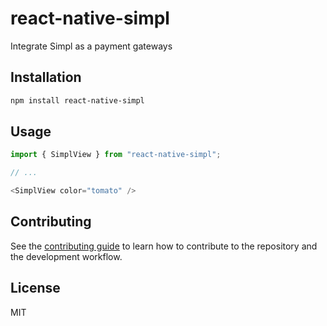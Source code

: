 # react-native-simpl

Integrate Simpl as a payment gateways

## Installation

```sh
npm install react-native-simpl
```

## Usage

```js
import { SimplView } from "react-native-simpl";

// ...

<SimplView color="tomato" />
```

## Contributing

See the [contributing guide](CONTRIBUTING.md) to learn how to contribute to the repository and the development workflow.

## License

MIT
